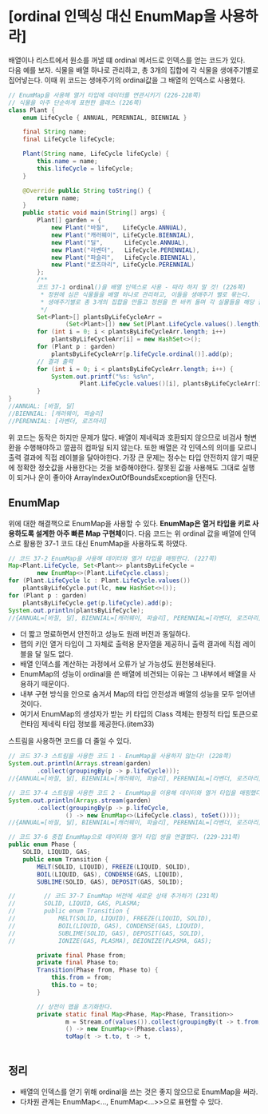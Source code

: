 # [ordinal 인덱싱 대신 EnumMap을 사용하라]
배열이나 리스트에서 원소를 꺼낼 떄 ordinal 메서드로 인덱스를 얻는 코드가 있다.  
다음 예를 보자.
식물을 배열 하나로 관리하고, 총 3개의 집합에 각 식물을 생애주기별로 집어넣는다. 이때 위 코드는 생애주기의 ordinal값을 그 배열의 인덱스로 사용했다.
```JAVA
// EnumMap을 사용해 열거 타입에 데이터를 연관시키기 (226-228쪽)
// 식물을 아주 단순하게 표현한 클래스 (226쪽)
class Plant {
    enum LifeCycle { ANNUAL, PERENNIAL, BIENNIAL }

    final String name;
    final LifeCycle lifeCycle;

    Plant(String name, LifeCycle lifeCycle) {
        this.name = name;
        this.lifeCycle = lifeCycle;
    }

    @Override public String toString() {
        return name;
    }
    public static void main(String[] args) {
        Plant[] garden = {
            new Plant("바질",    LifeCycle.ANNUAL),
            new Plant("캐러웨이", LifeCycle.BIENNIAL),
            new Plant("딜",      LifeCycle.ANNUAL),
            new Plant("라벤더",   LifeCycle.PERENNIAL),
            new Plant("파슬리",   LifeCycle.BIENNIAL),
            new Plant("로즈마리", LifeCycle.PERENNIAL)
        };
        /**
        코드 37-1 ordinal()을 배열 인덱스로 사용 - 따라 하지 말 것! (226쪽)
         * 정원에 심은 식물들을 배열 하나로 관리하고, 이들을 생애주기 별로 묶는다.
         * 생애주기별로 총 3개의 집합을 만들고 정원을 한 바퀴 돌며 각 실물들을 해당 집합에 넣는다.
         */
        Set<Plant>[] plantsByLifeCycleArr =
                (Set<Plant>[]) new Set[Plant.LifeCycle.values().length];
        for (int i = 0; i < plantsByLifeCycleArr.length; i++)
            plantsByLifeCycleArr[i] = new HashSet<>();
        for (Plant p : garden)
            plantsByLifeCycleArr[p.lifeCycle.ordinal()].add(p);
        // 결과 출력
        for (int i = 0; i < plantsByLifeCycleArr.length; i++) {
            System.out.printf("%s: %s%n",
                    Plant.LifeCycle.values()[i], plantsByLifeCycleArr[i]);
        }
}
//ANNUAL: [바질, 딜]
//BIENNIAL: [캐러웨이, 파슬리]
//PERENNIAL: [라벤더, 로즈마리]
```
위 코드는 동작은 하지만 문제가 많다. 배열이 제네릭과 호환되지 않으므로 비검사 형변환을 수행해야하고 깔끔히 컴파일 되지 않는다. 또한 배열은 각 인덱스의 의미를 모르니 출력 결과에 직접 레이블을 달아야한다. 가장 큰 문제는 정수는 타입 안전하지 않기 때문에 정확한 정숫값을 사용한다는 것을 보증해야한다. 잘못된 값을 사용해도 그대로 실행이 되거나 운이 좋아야 ArrayIndexOutOfBoundsException을 던진다.


## EnumMap
위에 대한 해결책으로 EnumMap을 사용할 수 있다. **EnumMap은 열거 타입을 키로 사용하도록 설계한 아주 빠른 Map 구현체**이다. 다음 코드는 위 ordinal 값을 배열에 인덱스로 활용한 37-1 코드 대신 EnumMap을 사용하도록 하였다.
```JAVA
// 코드 37-2 EnumMap을 사용해 데이터와 열거 타입을 매핑한다. (227쪽)
Map<Plant.LifeCycle, Set<Plant>> plantsByLifeCycle =
        new EnumMap<>(Plant.LifeCycle.class);
for (Plant.LifeCycle lc : Plant.LifeCycle.values())
    plantsByLifeCycle.put(lc, new HashSet<>());
for (Plant p : garden)
    plantsByLifeCycle.get(p.lifeCycle).add(p);
System.out.println(plantsByLifeCycle);
//{ANNUAL=[바질, 딜], BIENNIAL=[캐러웨이, 파슬리], PERENNIAL=[라벤더, 로즈마리]}
```
* 더 짧고 명료하면서 안전하고 성능도 원래 버전과 동일하다.  
* 맵의 키인 열거 타입이 그 자체로 출력용 문자열을 제공하니 출력 결과에 직접 레이블을 달 일도 없다.  
* 배열 인덱스를 계산하는 과정에서 오류가 날 가능성도 원천봉쇄된다.  
* EnumMap의 성능이 ordinal을 쓴 배열에 비견되는 이유는 그 내부에서 배열을 사용하기 때문이다.  
* 내부 구현 방식을 안으로 숨겨서 Map의 타입 안전성과 배열의 성능을 모두 얻어낸 것이다.  
* 여기서 EnumMap의 생성자가 받는 키 타입의 Class 객체는 한정적 타입 토큰으로 런타임 제네릭 타입 정보를 제공한다.(item33)  


스트림을 사용하면 코드를 더 줄일 수 있다.
```JAVA
// 코드 37-3 스트림을 사용한 코드 1 - EnumMap을 사용하지 않는다! (228쪽)
System.out.println(Arrays.stream(garden)
        .collect(groupingBy(p -> p.lifeCycle)));
//{ANNUAL=[바질, 딜], BIENNIAL=[캐러웨이, 파슬리], PERENNIAL=[라벤더, 로즈마리]}
```

```JAVA
// 코드 37-4 스트림을 사용한 코드 2 - EnumMap을 이용해 데이터와 열거 타입을 매핑했다. (228쪽)
System.out.println(Arrays.stream(garden)
        .collect(groupingBy(p -> p.lifeCycle,
                () -> new EnumMap<>(LifeCycle.class), toSet())));
//{ANNUAL=[바질, 딜], BIENNIAL=[캐러웨이, 파슬리], PERENNIAL=[라벤더, 로즈마리]}
```
```java
// 코드 37-6 중첩 EnumMap으로 데이터와 열거 타입 쌍을 연결했다. (229-231쪽)
public enum Phase {
    SOLID, LIQUID, GAS;
    public enum Transition {
        MELT(SOLID, LIQUID), FREEZE(LIQUID, SOLID),
        BOIL(LIQUID, GAS), CONDENSE(GAS, LIQUID),
        SUBLIME(SOLID, GAS), DEPOSIT(GAS, SOLID);

//        // 코드 37-7 EnumMap 버전에 새로운 상태 추가하기 (231쪽)
//        SOLID, LIQUID, GAS, PLASMA;
//        public enum Transition {
//            MELT(SOLID, LIQUID), FREEZE(LIQUID, SOLID),
//            BOIL(LIQUID, GAS), CONDENSE(GAS, LIQUID),
//            SUBLIME(SOLID, GAS), DEPOSIT(GAS, SOLID),
//            IONIZE(GAS, PLASMA), DEIONIZE(PLASMA, GAS);

        private final Phase from;
        private final Phase to;
        Transition(Phase from, Phase to) {
            this.from = from;
            this.to = to;
        }

        // 상전이 맵을 초기화한다.
        private static final Map<Phase, Map<Phase, Transition>>
                m = Stream.of(values()).collect(groupingBy(t -> t.from,
                () -> new EnumMap<>(Phase.class),
                toMap(t -> t.to, t -> t,
      
```

## 정리
* 배열의 인덱스를 얻기 위해 ordinal을 쓰는 것은 좋지 않으므로 EnumMap을 써라.  
* 다차원 관계는 EnumMap<..., EnumMap<...>>으로 표현할 수 있다.  